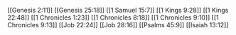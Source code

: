 [[Genesis 2:11]]
[[Genesis 25:18]]
[[1 Samuel 15:7]]
[[1 Kings 9:28]]
[[1 Kings 22:48]]
[[1 Chronicles 1:23]]
[[1 Chronicles 8:18]]
[[1 Chronicles 9:10]]
[[1 Chronicles 9:13]]
[[Job 22:24]]
[[Job 28:16]]
[[Psalms 45:9]]
[[Isaiah 13:12]]
